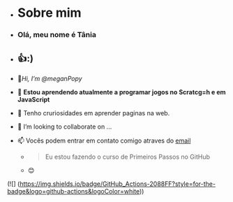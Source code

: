 - # Sobre mim 
- ### Olá, meu nome é **Tânia** ###
- ## 👍:) ##
- 👋*Hi, I’m @meganPopy*
- 🌱 **Estou aprendendo atualmente a programar jogos no Scratcg=h e em JavaScript**
- 👀  Tenho cruriosidades em aprender paginas na web. 
- 💞️ I’m looking to collaborate on ...
- 📫 Vocês podem entrar em contato comigo atraves do [email](tania.sasso@escola.pr.gov.br)
  
  - > Eu estou fazendo o curso de Primeiros Passos no GitHub
  - :blush:

(![] (https://img.shields.io/badge/GitHub_Actions-2088FF?style=for-the-badge&logo=github-actions&logoColor=white))

<!---
meganPopy/meganPopy is a ✨ special ✨ repository because its `README.md` (this file) appears on your GitHub profile.
You can click the Preview link to take a look at your changes.
--->

<link rel="stylesheet" href="https://cdn.jsdelivr.net/gh/devicons/devicon@v2.15.1/devicon.min.css">

